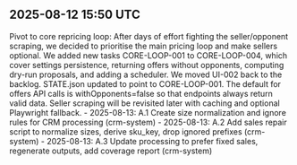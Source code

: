 ## 2025-08-12 15:50 UTC

Pivot to core repricing loop: After days of effort fighting the seller/opponent scraping, we decided to prioritise the main pricing loop and make sellers optional. We added new tasks CORE-LOOP-001 to CORE-LOOP-004, which cover settings persistence, returning offers without opponents, computing dry-run proposals, and adding a scheduler. We moved UI-002 back to the backlog. STATE.json updated to point to CORE-LOOP-001. The default for offers API calls is withOpponents=false so that endpoints always return valid data. Seller scraping will be revisited later with caching and optional Playwright fallback.
\- 2025-08-13: A.1 Create size normalization and ignore rules for CRM processing (crm-system)
\- 2025-08-13: A.2 Add sales repair script to normalize sizes, derive sku_key, drop ignored prefixes (crm-system)
\- 2025-08-13: A.3 Update processing to prefer fixed sales, regenerate outputs, add coverage report (crm-system)
